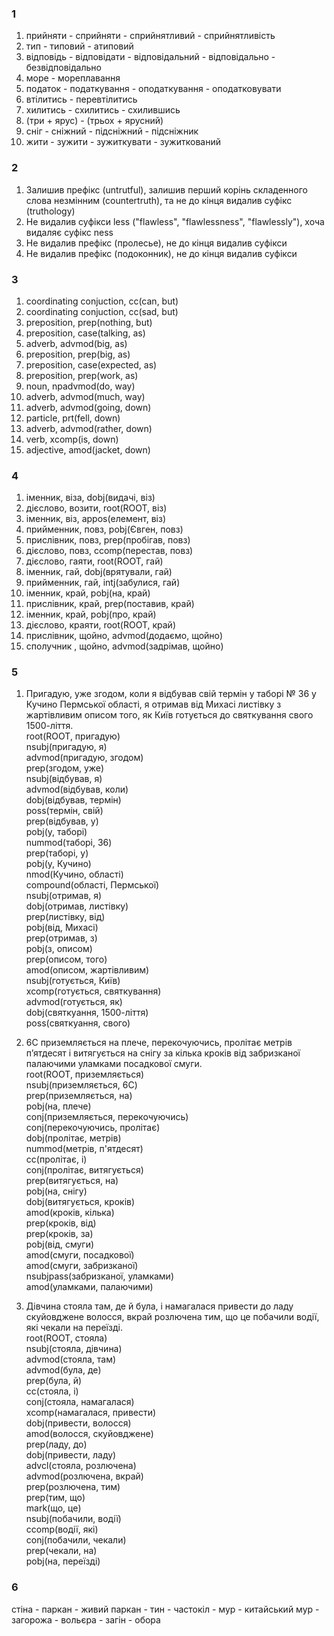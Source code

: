 ### 1

1. прийняти - сприйняти - сприйнятливий - сприйнятливість
2. тип - типовий - атиповий
3. відповідь - відповідати - відповідальний - відповідально - безвідповідально
4. море - мореплавання
5. податок - податкування - оподаткування - оподатковувати
6. втілитись - перевтілитись
7. хилитись - схилитись - схилившись
8. (три + ярус) - (трьох + ярусний)
9. сніг - сніжний - підсніжний - підсніжник
10. жити - зужити - зужиткувати - зужиткований

### 2

1. Залишив префікс (untrutful), залишив перший корінь складенного слова незмінним (countertruth),
та не до кінця видалив суфікс (truthology)
2. Не видалив суфікси less ("flawless", "flawlessness", "flawlessly"), хоча видаляє суфікс ness
3. Не видалив префікс (пролесье), не до кінця видалив суфікси
4. Не видалив префікс (подоконник), не до кінця видалив суфікси

### 3

1. coordinating conjuction, cc(can, but)
2. coordinating conjuction, cc(sad, but)
3. preposition, prep(nothing, but)
4. preposition, case(talking, as)
5. adverb, advmod(big, as)
6. preposition, prep(big, as)
7. preposition, case(expected, as)
8. preposition, prep(work, as)
9. noun, npadvmod(do, way)
10. adverb, advmod(much, way)
11. adverb, advmod(going, down)
12. particle, prt(fell, down)
13. adverb, advmod(rather, down)
14. verb, xcomp(is, down)
15. adjective, amod(jacket, down)

### 4

1. іменник, віза, dobj(видачі, віз)
2. дієслово, возити, root(ROOT, віз)
3. іменник, віз, appos(елемент, віз)
4. прийменник, повз, pobj(Євген, повз)
5. прислівник, повз, prep(пробігав, повз)
6. дієслово, повз, ccomp(перестав, повз)
7. дієслово, гаяти, root(ROOT, гай)
8. іменник, гай, dobj(врятували, гай)
9. прийменник, гай, intj(забулися, гай)
10. іменник, край, pobj(на, край)
11. прислівник, край, prep(поставив, край)
12. іменник, край, pobj(про, край)
13. дієслово, краяти, root(ROOT, край)
14. прислівник, щойно, advmod(додаємо, щойно)
15. сполучник , щойно, advmod(задрімав, щойно)

### 5

1. Пригадую, уже згодом, коли я відбував свій термін у таборі № 36 у Кучино Пермської області, я отримав від Михасі листівку з жартівливим описом того, як Київ готується до святкування свого 1500-ліття.  
root(ROOT, пригадую)  
nsubj(пригадую, я)  
advmod(пригадую, згодом)  
prep(згодом, уже)  
nsubj(відбував, я)   
advmod(відбував, коли)    
dobj(відбував, термін)  
poss(термін, свій)  
prep(відбував, у)  
pobj(у, таборі)  
nummod(таборі, 36)  
prep(таборі, у)  
pobj(у, Кучино)  
nmod(Кучино, області)  
compound(області, Пермської)  
nsubj(отримав, я)  
dobj(отримав, листівку)  
prep(листівку, від)  
pobj(від, Михасі)  
prep(отримав, з)  
pobj(з, описом)  
prep(описом, того)  
amod(описом, жартівливим)  
nsubj(готується, Київ)  
xcomp(готується, святкування)  
advmod(готується, як)  
dobj(святкуання, 1500-ліття)  
poss(святкуання, свого)  

2. 6C приземляється на плече, перекочуючись, пролітає метрів п’ятдесят і витягується на снігу за кілька кроків від забризканої палаючими уламками посадкової смуги.  
root(ROOT, приземляється)  
nsubj(приземляється, 6С)  
prep(приземляється, на)  
pobj(на, плече)  
conj(приземляється, перекочуючись)  
conj(перекочуючись, пролітає)  
dobj(пролітає, метрів)  
nummod(метрів, п'ятдесят)  
cc(пролітає, і)  
conj(пролітає, витягується)  
prep(витягується, на)  
pobj(на, снігу)  
dobj(витягується, кроків)  
amod(кроків, кілька)  
prep(кроків, від)  
prep(кроків, за)  
pobj(від, смуги)  
amod(смуги, посадкової)  
amod(смуги, забризканої)  
nsubjpass(забризканої, уламками)  
amod(уламками, палаючими)  

3. Дівчина стояла там, де й була, і намагалася привести до ладу скуйовджене волосся, вкрай розлючена тим, що це побачили водії, які чекали на переїзді.  
root(ROOT, стояла)  
nsubj(стояла, дівчина)  
advmod(стояла, там)  
advmod(була, де)  
prep(була, й)  
cc(стояла, і)  
conj(cтояла, намагалася)  
xcomp(намагалася, привести)  
dobj(привести, волосся)  
amod(волосся, скуйовджене)  
prep(ладу, до)  
dobj(привести, ладу)  
advcl(стояла, розлючена)  
advmod(розлючена, вкрай)  
prep(розлючена, тим)  
prep(тим, що)  
mark(що, це)  
nsubj(побачили, водії)  
ccomp(водії, які)  
conj(побачили, чекали)  
prep(чекали, на)  
pobj(на, переїзді)  

### 6

стіна
    - паркан
        - живий паркан
        - тин
        - частокіл
    - мур
		- китайський мур
    - загорожа
        - вольєра
        - загін 
        - обора
